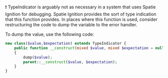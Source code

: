 ❗ TypeIndicator is arguably not as necessary in a system that uses Spatie Ignition for debugging. Spatie Ignition provides the sort of type indication that this function provides. In places where this function is used, consider restructuring the code to dump the variable to the error handler.

To dump the value, use the following code:
```php
new class($value,$expectation) extends TypeIndicator {
    public function __construct(mixed $value, mixed $expectation = null)
    {
        dump($value);
        parent::__construct($value, $expectation);
    }
}
```
